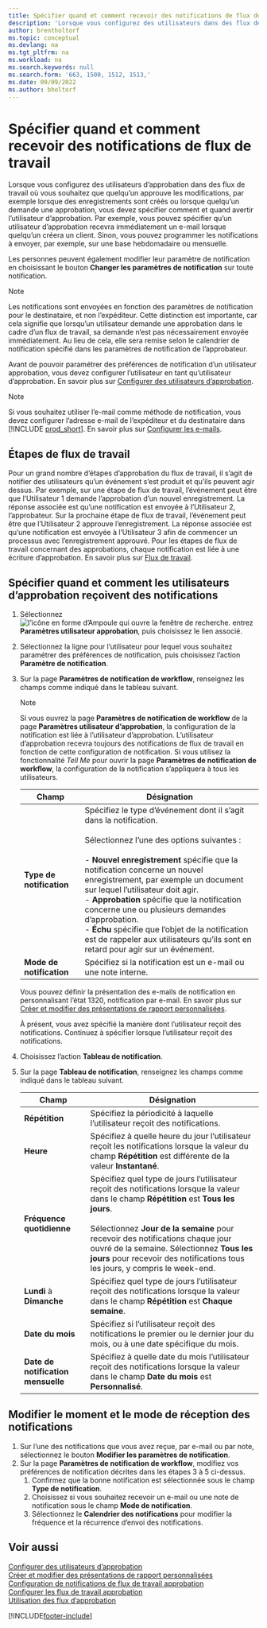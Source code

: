 ```yaml
---
title: Spécifier quand et comment recevoir des notifications de flux de travail
description: 'Lorsque vous configurez des utilisateurs dans des flux de travails d’approbation, vous pouvez spécifier comment et quand chaque utilisateur d’approbation reçoit des notifications.'
author: brentholtorf
ms.topic: conceptual
ms.devlang: na
ms.tgt_pltfrm: na
ms.workload: na
ms.search.keywords: null
ms.search.form: '663, 1500, 1512, 1513,'
ms.date: 09/09/2022
ms.author: bholtorf
---
```

# <a name="specify-when-and-how-to-receive-workflow-notifications"></a>Spécifier quand et comment recevoir des notifications de flux de travail

Lorsque vous configurez des utilisateurs d’approbation dans des flux de travail où vous souhaitez que quelqu’un approuve les modifications, par exemple lorsque des enregistrements sont créés ou lorsque quelqu’un demande une approbation, vous devez spécifier comment et quand avertir l’utilisateur d’approbation. Par exemple, vous pouvez spécifier qu’un utilisateur d’approbation recevra immédiatement un e-mail lorsque quelqu’un créera un client. Sinon, vous pouvez programmer les notifications à envoyer, par exemple, sur une base hebdomadaire ou mensuelle.

Les personnes peuvent également modifier leur paramètre de notification en choisissant le bouton **Changer les paramètres de notification** sur toute notification.  

> [!NOTE]
> Les notifications sont envoyées en fonction des paramètres de notification pour le destinataire, et non l’expéditeur. Cette distinction est importante, car cela signifie que lorsqu’un utilisateur demande une approbation dans le cadre d’un flux de travail, sa demande n’est pas nécessairement envoyée immédiatement. Au lieu de cela, elle sera remise selon le calendrier de notification spécifié dans les paramètres de notification de l’approbateur.

Avant de pouvoir paramétrer des préférences de notification d’un utilisateur approbation, vous devez configurer l’utilisateur en tant qu’utilisateur d’approbation. En savoir plus sur [Configurer des utilisateurs d’approbation](across-how-to-set-up-approval-users.md).  

> [!NOTE]
> Si vous souhaitez utiliser l’e-mail comme méthode de notification, vous devez configurer l’adresse e-mail de l’expéditeur et du destinataire dans [!INCLUDE [prod_short](includes/prod_short.md)]. En savoir plus sur [Configurer les e-mails](admin-how-setup-email.md).

## <a name="steps-in-workflows"></a>Étapes de flux de travail

Pour un grand nombre d’étapes d’approbation du flux de travail, il s’agit de notifier des utilisateurs qu’un événement s’est produit et qu’ils peuvent agir dessus. Par exemple, sur une étape de flux de travail, l’événement peut être que l’Utilisateur 1 demande l’approbation d’un nouvel enregistrement. La réponse associée est qu’une notification est envoyée à l’Utilisateur 2, l’approbateur. Sur la prochaine étape de flux de travail, l’événement peut être que l’Utilisateur 2 approuve l’enregistrement. La réponse associée est qu’une notification est envoyée à l’Utilisateur 3 afin de commencer un processus avec l’enregistrement approuvé. Pour les étapes de flux de travail concernant des approbations, chaque notification est liée à une écriture d’approbation. En savoir plus sur [Flux de travail](across-workflow.md).  

## <a name="specify-when-and-how-approval-users-receive-notifications"></a>Spécifier quand et comment les utilisateurs d’approbation reçoivent des notifications

1. Sélectionnez ![l’icône en forme d’Ampoule qui ouvre la fenêtre de recherche.](media/ui-search/search_small.png "Dites-moi ce que vous voulez faire") entrez **Paramètres utilisateur approbation**, puis choisissez le lien associé.  
2. Sélectionnez la ligne pour l’utilisateur pour lequel vous souhaitez paramétrer des préférences de notification, puis choisissez l’action **Paramètre de notification**.  
3. Sur la page **Paramètres de notification de workflow**, renseignez les champs comme indiqué dans le tableau suivant.  

   > [!NOTE]
   > Si vous ouvrez la page **Paramètres de notification de workflow** de la page **Paramètres utilisateur d’approbation**, la configuration de la notification est liée à l’utilisateur d’approbation. L’utilisateur d’approbation recevra toujours des notifications de flux de travail en fonction de cette configuration de notification. Si vous utilisez la fonctionnalité *Tell Me* pour ouvrir la page **Paramètres de notification de workflow**, la configuration de la notification s’appliquera à tous les utilisateurs.

   |Champ|Désignation|
   |-----|-----------|
   |**Type de notification**|Spécifiez le type d’événement dont il s’agit dans la notification.<br /><br /> Sélectionnez l’une des options suivantes :<br /><br /> -   **Nouvel enregistrement** spécifie que la notification concerne un nouvel enregistrement, par exemple un document sur lequel l’utilisateur doit agir.<br />-   **Approbation** spécifie que la notification concerne une ou plusieurs demandes d’approbation.<br />-   **Échu** spécifie que l’objet de la notification est de rappeler aux utilisateurs qu’ils sont en retard pour agir sur un événement.|
   |**Mode de notification**|Spécifiez si la notification est un e-mail ou une note interne.|

   Vous pouvez définir la présentation des e-mails de notification en personnalisant l’état 1320, notification par e-mail. En savoir plus sur [Créer et modifier des présentations de rapport personnalisées](ui-how-create-custom-report-layout.md).

   À présent, vous avez spécifié la manière dont l’utilisateur reçoit des notifications. Continuez à spécifier lorsque l’utilisateur reçoit des notifications.  
4. Choisissez l’action **Tableau de notification**.  
5. Sur la page **Tableau de notification**, renseignez les champs comme indiqué dans le tableau suivant.  

   |Champ|Désignation|
   |-----|-----------|
   |**Répétition**|Spécifiez la périodicité à laquelle l’utilisateur reçoit des notifications.|
   |**Heure**|Spécifiez à quelle heure du jour l’utilisateur reçoit les notifications lorsque la valeur du champ **Répétition** est différente de la valeur **Instantané**.|
   |**Fréquence quotidienne**|Spécifiez quel type de jours l’utilisateur reçoit des notifications lorsque la valeur dans le champ **Répétition** est **Tous les jours**.<br /><br /> Sélectionnez **Jour de la semaine** pour recevoir des notifications chaque jour ouvré de la semaine. Sélectionnez **Tous les jours** pour recevoir des notifications tous les jours, y compris le week-end.|
   |**Lundi** à **Dimanche**|Spécifiez quel type de jours l’utilisateur reçoit des notifications lorsque la valeur dans le champ **Répétition** est **Chaque semaine**.|
   |**Date du mois**|Spécifiez si l’utilisateur reçoit des notifications le premier ou le dernier jour du mois, ou à une date spécifique du mois.|
   |**Date de notification mensuelle**|Spécifiez à quelle date du mois l’utilisateur reçoit des notifications lorsque la valeur dans le champ **Date du mois** est **Personnalisé**.|

## <a name="change-when-and-how-you-receive-notifications"></a>Modifier le moment et le mode de réception des notifications

1. Sur l’une des notifications que vous avez reçue, par e-mail ou par note, sélectionnez le bouton **Modifier les paramètres de notification**.  
2. Sur la page **Paramètres de notification de workflow**, modifiez vos préférences de notification décrites dans les étapes 3 à 5 ci-dessus.
   1. Confirmez que la bonne notification est sélectionnée sous le champ **Type de notification**.
   2. Choisissez si vous souhaitez recevoir un e-mail ou une note de notification sous le champ **Mode de notification**.
   3. Sélectionnez le **Calendrier des notifications** pour modifier la fréquence et la récurrence d’envoi des notifications.

## <a name="see-also"></a>Voir aussi

[Configurer des utilisateurs d’approbation](across-how-to-set-up-approval-users.md)  
[Créer et modifier des présentations de rapport personnalisées](ui-how-create-custom-report-layout.md)  
[Configuration de notifications de flux de travail approbation](across-setting-up-workflow-notifications.md)  
[Configurer les flux de travail approbation](across-set-up-workflows.md)  
[Utilisation des flux d’approbation](across-use-workflows.md)

[!INCLUDE[footer-include](includes/footer-banner.md)]
